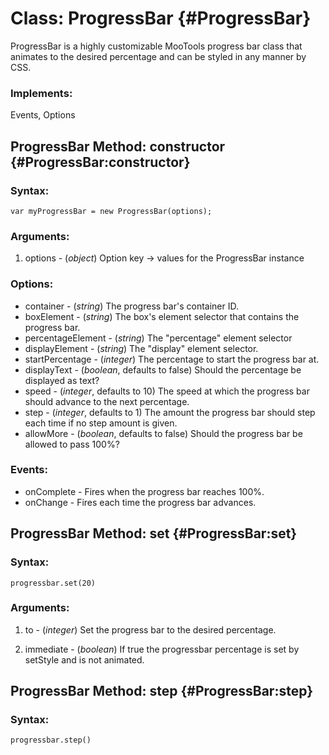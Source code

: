 Class: ProgressBar {#ProgressBar}
===========================================

ProgressBar is a highly customizable MooTools progress bar class that animates to the desired percentage and can be styled in any manner by CSS.

### Implements:

Events, Options




ProgressBar Method: constructor {#ProgressBar:constructor}
---------------------------------------------------------------------


### Syntax:

	var myProgressBar = new ProgressBar(options);

### Arguments:

1. options - (*object*)  Option key -> values for the ProgressBar instance

### Options:

* container - (*string*)  The progress bar's container ID.
* boxElement - (*string*)  The box's element selector that contains the progress bar.
* percentageElement - (*string*) The "percentage" element selector
* displayElement - (*string*)  The "display" element selector.
* startPercentage - (*integer*)  The percentage to start the progress bar at.
* displayText - (*boolean*, defaults to false)  Should the percentage be displayed as text?
* speed - (*integer*, defaults to 10)  The speed at which the progress bar should advance to the next percentage.
* step - (*integer*, defaults to 1)  The amount the progress bar should step each time if no step amount is given.
* allowMore - (*boolean*, defaults to false)  Should the progress bar be allowed to pass 100%?

### Events:

* onComplete -  Fires when the progress bar reaches 100%.
* onChange -  Fires each time the progress bar advances.


ProgressBar Method: set {#ProgressBar:set}
-----------------------------------------------------


### Syntax:

	progressbar.set(20)

### Arguments:

1. to - (*integer*)  Set the progress bar to the desired percentage.

2. immediate - (*boolean*)  If true the progressbar percentage is set by setStyle and is not animated.

ProgressBar Method: step {#ProgressBar:step}
-------------------------------------------------------

### Syntax:

	progressbar.step()
